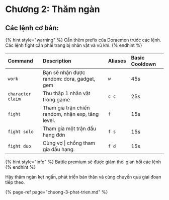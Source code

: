 # Chương 2: Thăm ngàn

## Các lệnh cơ bản:

{% hint style="warning" %}
Cần thêm prefix của Doraemon trước các lệnh.  
Các lệnh fight cần phải trang bị nhân vật và vũ khí.
{% endhint %}

| Command | Description | Aliases | Basic Cooldown |
| :--- | :--- | :--- | :--- |
| `work` | Bạn sẽ nhận được random: dora, gadget, gem | `w` | 45s |
| `character claim` | Thu thập 1 nhân vật trong game | `c c` | 25s |
| `fight` | Tham gia trận chiến random, nhận exp, tăng level. | `f` | 15s |
| `fight solo` | Tham gia một trận đấu hạng đơn | `f s` | 15s |
| `fight duo` | Cùng vợ \| chồng tham gia đấu hạng. | `f d` | 15s |

{% hint style="info" %}
Battle premium sẽ được giảm thời gian hồi các lệnh
{% endhint %}

Hãy thăm ngàn kẹt ngần, phát triển bản thân và cùng chuyển qua giai đoạn tiếp theo.

{% page-ref page="chuong-3-phat-trien.md" %}

